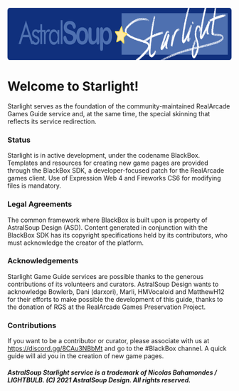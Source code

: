 <p align="center"><img width="700" height="117" src="https://raw.githubusercontent.com/lightbulbatelier/starlight/main/assets/img_starlightlogo.png"></p>

# Welcome to Starlight!

Starlight serves as the foundation of the community-maintained RealArcade Games Guide service and, at the same time, the special skinning that reflects its service redirection.


### Status

Starlight is in active development, under the codename BlackBox. Templates and resources for creating new game pages are provided through the BlackBox SDK, a developer-focused patch for the RealArcade games client. Use of Expression Web 4 and Fireworks CS6 for modifying files is mandatory.


### Legal Agreements

The common framework where BlackBox is built upon is property of AstralSoup Design (ASD). Content generated in conjunction with the BlackBox SDK has its copyright specifications held by its contributors, who must acknowledge the creator of the platform.


### Acknowledgements

Starlight Game Guide services are possible thanks to the generous contributions of its volunteers and curators. AstralSoup Design wants to acknowledge Bowlerb, Dani (darxori), Marli, HMVocaloid and MatthewH12 for their efforts to make possible the development of this guide, thanks to the donation of RGS at the RealArcade Games Preservation Project.


### Contributions

If you want to be a contributor or curator, please associate with us at https://discord.gg/8CAu3NBbMt and go to the #BlackBox channel. A quick guide will aid you in the creation of new game pages.


 
 
 

##### AstralSoup Starlight service is a trademark of Nicolas Bahamondes / LIGHTBULB. (C) 2021 AstralSoup Design. All rights reserved.

